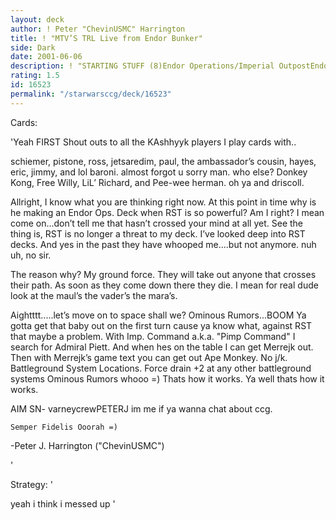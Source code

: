 ```yaml
---
layout: deck
author: ! Peter "ChevinUSMC" Harrington
title: ! "MTV’S TRL Live from Endor Bunker"
side: Dark
date: 2001-06-06
description: ! "STARTING STUFF (8)Endor Operations/Imperial OutpostEndorEndor: Landing Platform (Docking Bay)Endor: BunkerPrepared DefensesSomething Special Planned For ThemSecret PlansImperial DecreeSTARSHIPS (11)ChimaeraBoba Fett In Slave IIG-"
rating: 1.5
id: 16523
permalink: "/starwarsccg/deck/16523"
---
```

Cards: 

'Yeah FIRST Shout outs to all the KAshhyyk players I play cards with..


schiemer, pistone, ross, jetsaredim, paul, the ambassador’s cousin, hayes, eric, jimmy, and lol baroni. almost forgot u sorry man. who else? Donkey Kong, Free Willy, LiL’ Richard, and Pee-wee herman. oh ya and driscoll. 



Allright, I know what you are thinking right now. At this point in time why is he making an Endor Ops. Deck when RST is so powerful? Am I right? I mean come on...don’t tell me that hasn’t crossed your mind at all yet. See the thing is, RST is no longer a threat to my deck. I’ve looked deep into RST decks. And yes in the past they have whooped me....but not anymore. nuh uh, no sir. 

The reason why? My ground force. They will take out anyone that crosses their path. As soon as they come down there they die. I mean for real dude look at the maul’s the vader’s the mara’s. 


Aightttt.....let’s move on to space shall we? Ominous Rumors...BOOM Ya gotta get that baby out on the first turn cause ya know what, against RST that maybe a problem. With Imp. Command a.k.a. "Pimp Command" I search for Admiral Piett. And when hes on the table I can get Merrejk out. Then with Merrejk’s game text you can get out Ape Monkey. No j/k. Battleground System Locations. Force drain +2 at any other battleground systems Ominous Rumors whooo =) Thats how it works. Ya well thats how it works. 

AIM SN- varneycrewPETERJ  im me if ya wanna chat about ccg.


    Semper Fidelis Ooorah =)


-Peter J. Harrington ("ChevinUSMC")


'

Strategy: '

yeah i think i messed up '
